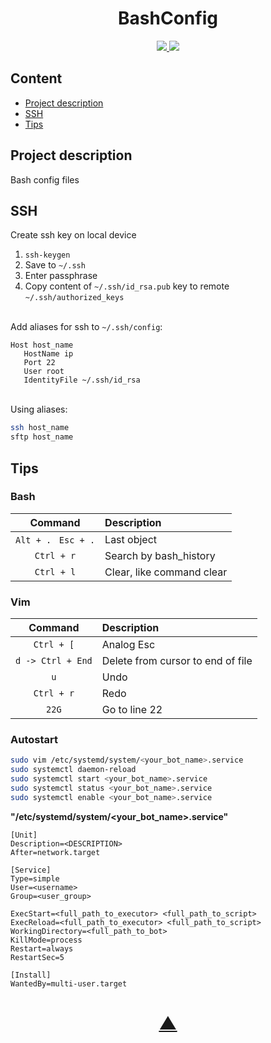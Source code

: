 <h1 align="center">BashConfig</h1>

<p align="center">
  <a href="https://github.com/TheK4n">
    <img src="https://img.shields.io/github/followers/TheK4n?label=Follow&style=social">
  </a>
  <a href="https://github.com/TheK4n/BashConfig">
    <img src="https://img.shields.io/github/stars/TheK4n/BashConfig?style=social">
  </a>
</p>


## Content
* [Project description](#chapter-0)
* [SSH](#chapter-1)
* [Tips](#chapter-2)


<a id="chapter-0"></a>
## Project description

Bash config files


<a id="chapter-1"></a>
## SSH

Create ssh key on local device

1. `ssh-keygen`
2. Save to `~/.ssh`
3. Enter passphrase 
4. Copy content of `~/.ssh/id_rsa.pub` key to remote `~/.ssh/authorized_keys`

\
Add aliases for ssh to `~/.ssh/config`:
```
Host host_name
   HostName ip
   Port 22
   User root
   IdentityFile ~/.ssh/id_rsa
 ```

\
Using aliases:
```bash
ssh host_name
sftp host_name
```

<a id="chapter-2"></a>
## Tips

### Bash
|       Command                       |   Description            |
|:------------------:                 | :------------------      |
|```Alt + . ``` ```Esc + .```         | Last object              |
|```Ctrl + r```                       | Search by bash_history   |
|```Ctrl + l```                       | Clear, like command clear |


### Vim

|       Command        |   Description                           |
|:------------------:  | :------------------------------------   |
|```Ctrl + [```        |  Analog Esc                             |
|```d -> Ctrl + End``` |  Delete from cursor to end of file      |
| ```u```              |  Undo                                   |
|   ```Ctrl + r```     |  Redo                                   |
|    ```22G```         |  Go to line 22



### Autostart

```bash
sudo vim /etc/systemd/system/<your_bot_name>.service
sudo systemctl daemon-reload
sudo systemctl start <your_bot_name>.service
sudo systemctl status <your_bot_name>.service
sudo systemctl enable <your_bot_name>.service
```

**"/etc/systemd/system/<your_bot_name>.service"**
```text
[Unit]
Description=<DESCRIPTION>
After=network.target

[Service]
Type=simple
User=<username>
Group=<user_group>

ExecStart=<full_path_to_executor> <full_path_to_script>
ExecReload=<full_path_to_executor> <full_path_to_script>
WorkingDirectory=<full_path_to_bot>
KillMode=process
Restart=always
RestartSec=5

[Install]
WantedBy=multi-user.target
```

<h1 align="center"><a href="#top">▲</a></h1>
